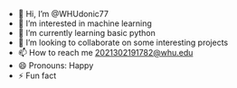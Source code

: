 - 👋 Hi, I’m @WHUdonic77  
- 👀 I’m interested in machine learning  
- 🌱 I’m currently learning basic python  
- 💞️ I’m looking to collaborate on some interesting projects  
- 📫 How to reach me 2021302191782@whu.edu  
- 😄 Pronouns: Happy  
- ⚡ Fun fact

<!---
WHUdonic77/WHUdonic77 is a ✨ special ✨ repository because its `README.md` (this file) appears on your GitHub profile.
You can click the Preview link to take a look at your changes.
--->

